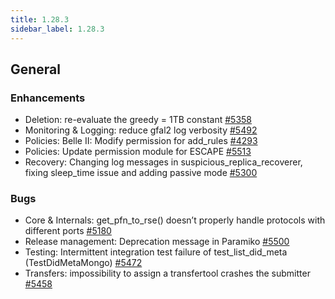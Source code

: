 ```yaml
---
title: 1.28.3
sidebar_label: 1.28.3
---
```


## General

### Enhancements

- Deletion: re-evaluate the greedy = 1TB constant [#5358](https://github.com/rucio/rucio/issues/5358)
- Monitoring & Logging: reduce gfal2 log verbosity  [#5492](https://github.com/rucio/rucio/issues/5492)
- Policies: Belle II: Modify permission for add_rules [#4293](https://github.com/rucio/rucio/issues/4293)
- Policies: Update permission module for ESCAPE [#5513](https://github.com/rucio/rucio/issues/5513)
- Recovery: Changing log messages in suspicious_replica_recoverer, fixing sleep_time issue and adding passive mode [#5300](https://github.com/rucio/rucio/issues/5300)

### Bugs

- Core & Internals: get_pfn_to_rse() doesn’t properly handle protocols with different ports [#5180](https://github.com/rucio/rucio/issues/5180)
- Release management: Deprecation message in Paramiko [#5500](https://github.com/rucio/rucio/issues/5500)
- Testing: Intermittent integration test failure of test_list_did_meta (TestDidMetaMongo) [#5472](https://github.com/rucio/rucio/issues/5472)
- Transfers: impossibility to assign a transfertool crashes the submitter [#5458](https://github.com/rucio/rucio/issues/5458)